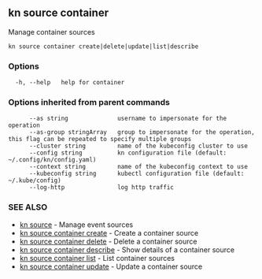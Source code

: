 ## kn source container

Manage container sources

```
kn source container create|delete|update|list|describe
```

### Options

```
  -h, --help   help for container
```

### Options inherited from parent commands

```
      --as string              username to impersonate for the operation
      --as-group stringArray   group to impersonate for the operation, this flag can be repeated to specify multiple groups
      --cluster string         name of the kubeconfig cluster to use
      --config string          kn configuration file (default: ~/.config/kn/config.yaml)
      --context string         name of the kubeconfig context to use
      --kubeconfig string      kubectl configuration file (default: ~/.kube/config)
      --log-http               log http traffic
```

### SEE ALSO

* [kn source](kn_source.md)	 - Manage event sources
* [kn source container create](kn_source_container_create.md)	 - Create a container source
* [kn source container delete](kn_source_container_delete.md)	 - Delete a container source
* [kn source container describe](kn_source_container_describe.md)	 - Show details of a container source
* [kn source container list](kn_source_container_list.md)	 - List container sources
* [kn source container update](kn_source_container_update.md)	 - Update a container source

